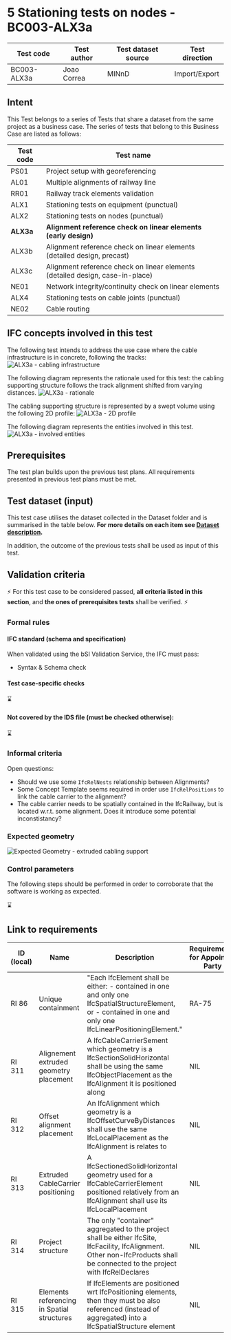 # 5 Stationing tests on nodes - BC003-ALX3a

| Test code  | Test author     | Test dataset source | Test direction |
|------------|-----------------|---------------------|----------------|
|BC003-ALX3a | Joao Correa     | MINnD               | Import/Export  |


## Intent

This Test belongs to a series of Tests that share a dataset from the same project as a business case. 
The series of tests that belong to this Business Case are listed as follows:

| Test code | Test name     | 
|-----------|-----------------|
| PS01      | Project setup with georeferencing |
| AL01      | Multiple alignments of railway line |
| RR01      | Railway track elements validation |
| ALX1      | Stationing tests on equipment (punctual)|
| ALX2      | Stationing tests on nodes (punctual) |
| **ALX3a**     | **Alignment reference check on linear elements (early design)** |
| ALX3b     | Alignment reference check on linear elements (detailed design, precast) |
| ALX3c     | Alignment reference check on linear elements (detailed design, case-in-place) |
| NE01      | Network integrity/continuity check on linear elements |
| ALX4      | Stationing tests on cable joints (punctual) |
| NE02      | Cable routing |

## IFC concepts involved in this test

The following test intends to address the use case where the cable infrastructure is in concrete, following the tracks:
![ALX3a - cabling infrastructure](./BC003_ALX3a_cabling_infrastructure.jpg)


The following diagram represents the rationale used for this test: the cabling supporting structure follows the track alignment shifted from varying distances.
![ALX3a - rationale](./BC003-ALX3a_rationale.png)

The cabling supporting structure is represented by a swept volume using the following 2D profile:
![ALX3a - 2D profile](./BC003-ALX3a_2Dprofile.png)


The following diagram represents the entities involved in this test.
![ALX3a - involved entities](./BC003_ALX3a_diagram.png)

## Prerequisites

The test plan builds upon the previous test plans. All requirements presented in previous test plans must be met.

## Test dataset (input)

This test case utilises the dataset collected in the Dataset folder and is summarised in the table below. **For more details on each item see [Dataset description](Dataset/README.md).**


In addition, the outcome of the previous tests shall be used as input of this test.

## Validation criteria

:zap: For this test case to be considered passed, **all criteria listed in this section**, and **the ones of prerequisites tests** shall be verified. :zap:

### Formal rules

#### IFC standard (schema and specification)

When validated using the bSI Validation Service, the IFC must pass:

- Syntax & Schema check


#### Test case-specific checks

:hourglass:

#### Not covered by the IDS file (must be checked otherwise):

:hourglass:

### Informal criteria

Open questions:
- Should we use some `IfcRelNests` relationship between Alignments?
- Some Concept Template seems required in order use `IfcRelPositions` to link the cable carrier to the alignment?
- The cable carrier needs to be spatially contained in the IfcRailway, but is located w.r.t. some alignment. Does it introduce some potential inconstistancy?  

### Expected geometry

![Expected Geometry - extruded cabling support](./BC003_ALX3a_extruded_cabling_support.png)


### Control parameters

The following steps should be performed in order to corroborate that the software is working as expected.

:hourglass:


## Link to requirements

|ID (local)	| Name | Description | Requirements for Appointed Party |
|-|-|-|-| 
| RI 86 | Unique containment | "Each IfcElement shall be either: - contained in one and only one IfcSpatialStructureElement, or - contained in one and only one IfcLinearPositioningElement." | RA-75 |
| RI 311 | Alignement extruded geometry placement | A IfcCableCarrierSement which geometry is a IfcSectionSolidHorizontal  shall be using the same IfcObjectPlacement as the IfcAlignment it is positioned along | NIL|
| RI 312 | Offset alignment placement | An IfcAlignment which geometry is a IfcOffsetCurveByDistances shall use the same IfcLocalPlacement as the IfcAlignment is relates to | NIL|
| RI 313 | Extruded CableCarrier positioning | A IfcSectionedSolidHorizontal geometry used for a IfcCableCarrierElement  positioned relatively from an IfcAlignment shall use its IfcLocalPlacement | NIL |
| RI 314 | Project structure | The only "container" aggregated to the project shall be either IfcSite, IfcFacility, IfcAlignment. Other non-IfcProducts shall be connected to the project with IfcRelDeclares | NIL |
| RI 315 | Elements referencing in Spatial structures | If IfcElements are positioned wrt IfcPositioning elements, then they must be also referenced (instead of aggregated) into a IfcSpatialStructure element | NIL |

